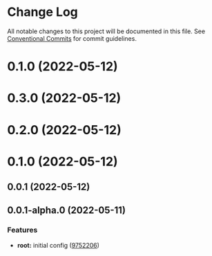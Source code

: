 # Change Log

All notable changes to this project will be documented in this file.
See [Conventional Commits](https://conventionalcommits.org) for commit guidelines.

# 0.1.0 (2022-05-12)



# 0.3.0 (2022-05-12)



# 0.2.0 (2022-05-12)



# 0.1.0 (2022-05-12)



## 0.0.1 (2022-05-12)



## 0.0.1-alpha.0 (2022-05-11)


### Features

* **root:** initial config ([9752206](https://github.com/thiagobrolly/design-system-doc/commit/9752206457281dba4f0683d1306b4ddd55810e49))
